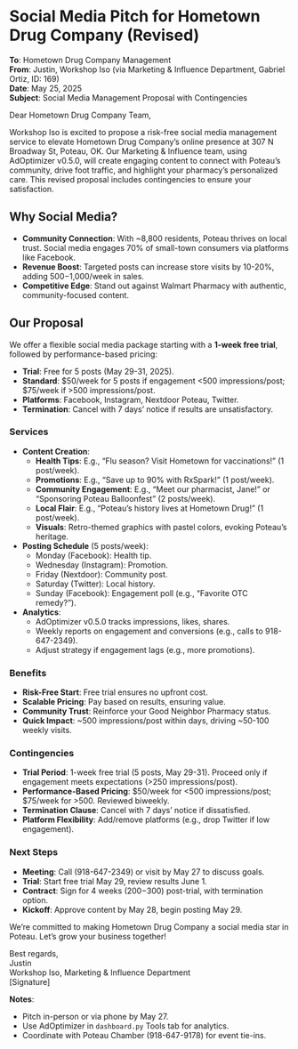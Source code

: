 # Social Media Pitch for Hometown Drug Company (Revised)

**To**: Hometown Drug Company Management  
**From**: Justin, Workshop Iso (via Marketing & Influence Department, Gabriel Ortiz, ID: 169)  
**Date**: May 25, 2025  
**Subject**: Social Media Management Proposal with Contingencies

Dear Hometown Drug Company Team,

Workshop Iso is excited to propose a risk-free social media management service to elevate Hometown Drug Company’s online presence at 307 N Broadway St, Poteau, OK. Our Marketing & Influence team, using AdOptimizer v0.5.0, will create engaging content to connect with Poteau’s community, drive foot traffic, and highlight your pharmacy’s personalized care. This revised proposal includes contingencies to ensure your satisfaction.

## Why Social Media?
- **Community Connection**: With ~8,800 residents, Poteau thrives on local trust. Social media engages 70% of small-town consumers via platforms like Facebook.
- **Revenue Boost**: Targeted posts can increase store visits by 10-20%, adding $500-$1,000/week in sales.
- **Competitive Edge**: Stand out against Walmart Pharmacy with authentic, community-focused content.

## Our Proposal
We offer a flexible social media package starting with a **1-week free trial**, followed by performance-based pricing:
- **Trial**: Free for 5 posts (May 29-31, 2025).
- **Standard**: $50/week for 5 posts if engagement <500 impressions/post; $75/week if >500 impressions/post.
- **Platforms**: Facebook, Instagram, Nextdoor Poteau, Twitter.
- **Termination**: Cancel with 7 days’ notice if results are unsatisfactory.

### Services
- **Content Creation**:
  - **Health Tips**: E.g., “Flu season? Visit Hometown for vaccinations!” (1 post/week).
  - **Promotions**: E.g., “Save up to 90% with RxSpark!” (1 post/week).
  - **Community Engagement**: E.g., “Meet our pharmacist, Jane!” or “Sponsoring Poteau Balloonfest” (2 posts/week).
  - **Local Flair**: E.g., “Poteau’s history lives at Hometown Drug!” (1 post/week).
  - **Visuals**: Retro-themed graphics with pastel colors, evoking Poteau’s heritage.
- **Posting Schedule** (5 posts/week):
  - Monday (Facebook): Health tip.
  - Wednesday (Instagram): Promotion.
  - Friday (Nextdoor): Community post.
  - Saturday (Twitter): Local history.
  - Sunday (Facebook): Engagement poll (e.g., “Favorite OTC remedy?”).
- **Analytics**:
  - AdOptimizer v0.5.0 tracks impressions, likes, shares.
  - Weekly reports on engagement and conversions (e.g., calls to 918-647-2349).
  - Adjust strategy if engagement lags (e.g., more promotions).

### Benefits
- **Risk-Free Start**: Free trial ensures no upfront cost.
- **Scalable Pricing**: Pay based on results, ensuring value.
- **Community Trust**: Reinforce your Good Neighbor Pharmacy status.
- **Quick Impact**: ~500 impressions/post within days, driving ~50-100 weekly visits.

### Contingencies
- **Trial Period**: 1-week free trial (5 posts, May 29-31). Proceed only if engagement meets expectations (>250 impressions/post).
- **Performance-Based Pricing**: $50/week for <500 impressions/post; $75/week for >500. Reviewed biweekly.
- **Termination Clause**: Cancel with 7 days’ notice if dissatisfied.
- **Platform Flexibility**: Add/remove platforms (e.g., drop Twitter if low engagement).

### Next Steps
- **Meeting**: Call (918-647-2349) or visit by May 27 to discuss goals.
- **Trial**: Start free trial May 29, review results June 1.
- **Contract**: Sign for 4 weeks ($200-$300) post-trial, with termination option.
- **Kickoff**: Approve content by May 28, begin posting May 29.

We’re committed to making Hometown Drug Company a social media star in Poteau. Let’s grow your business together!

Best regards,  
Justin  
Workshop Iso, Marketing & Influence Department  
[Signature]

**Notes**:  
- Pitch in-person or via phone by May 27.
- Use AdOptimizer in `dashboard.py` Tools tab for analytics.
- Coordinate with Poteau Chamber (918-647-9178) for event tie-ins.